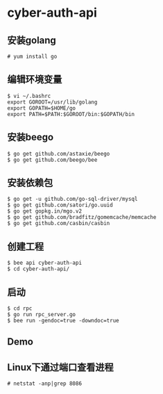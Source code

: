 # cyber-auth-api

## 安装golang
    # yum install go

## 编辑环境变量
    $ vi ~/.bashrc
    export GOROOT=/usr/lib/golang
    export GOPATH=$HOME/go
    export PATH=$PATH:$GOROOT/bin:$GOPATH/bin

## 安装beego
    $ go get github.com/astaxie/beego
    $ go get github.com/beego/bee

## 安装依赖包
    $ go get -u github.com/go-sql-driver/mysql
    $ go get github.com/satori/go.uuid
    $ go get gopkg.in/mgo.v2
    $ go get github.com/bradfitz/gomemcache/memcache
    $ go get github.com/casbin/casbin

## 创建工程
    $ bee api cyber-auth-api
    $ cd cyber-auth-api/

## 启动
    $ cd rpc
    $ go run rpc_server.go
    $ bee run -gendoc=true -downdoc=true

## Demo
[API文档]:(http://auth.domicake.com/swagger/)  "可以直接作为单元测试工具使用"

## Linux下通过端口查看进程
    # netstat -anp|grep 8086
